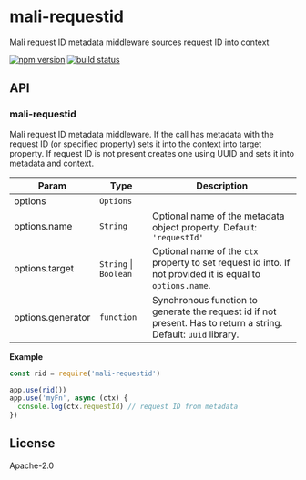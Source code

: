 # mali-requestid

Mali request ID metadata middleware sources request ID into context

[![npm version](https://img.shields.io/npm/v/mali-requestid.svg?style=flat-square)](https://www.npmjs.com/package/mali-requestid)
[![build status](https://img.shields.io/travis/malijs/requestid/master.svg?style=flat-square)](https://travis-ci.org/malijs/requestid)

## API

<a name="module_mali-requestid"></a>

### mali-requestid
Mali request ID metadata middleware. If the call has metadata with the request ID
(or specified property) sets it into the context into target property. If request ID
is not present creates one using UUID and sets it into metadata and context.


| Param | Type | Description |
| --- | --- | --- |
| options | <code>Options</code> |  |
| options.name | <code>String</code> | Optional name of the metadata object property. Default: <code>'requestId'</code> |
| options.target | <code>String</code> &#124; <code>Boolean</code> | Optional name of the <code>ctx</code> property to set request id into.                                         If not provided it is equal to <code>options.name</code>. |
| options.generator | <code>function</code> | Synchronous function to generate the request id if not present.                                      Has to return a string. Default: <code>uuid</code> library. |

**Example**  

```js
const rid = require('mali-requestid')

app.use(rid())
app.use('myFn', async (ctx) {
  console.log(ctx.requestId) // request ID from metadata
})
```

## License

  Apache-2.0
